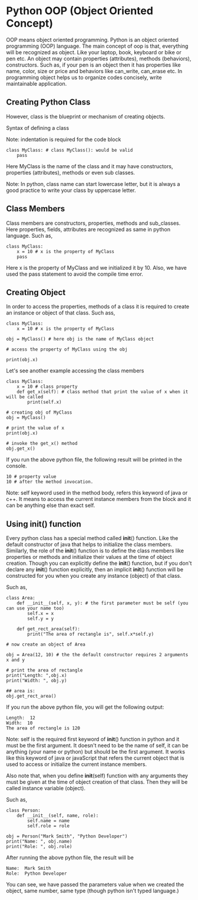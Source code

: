 # Python OOP (Object Oriented Concept)

OOP means object oriented programming. Python is an object oriented programming (OOP) language. The main concept of oop is that, everything will be recognized as object. Like your laptop, book, keyboard or bike or pen etc. An object may contain properties (attributes), methods (behaviors), constructors. Such as, if your pen is an object then it has properties like name, color, size or price and behaviors like can_write, can_erase etc. In programming object helps us to organize codes concisely, write maintainable application.

## Creating Python Class

However, class is the blueprint or mechanism of creating objects. 

Syntax of defining a class

Note: indentation is required for the code block

```
class MyClass: # class MyClass(): would be valid
    pass 
```

Here MyClass is the name of the class and it may have constructors, properties (attributes), methods or even sub classes.

Note: In python, class name can start lowercase letter, but it is always a good practice to write your class by uppercase letter.

## Class Members 

Class members are constructors, properties, methods and sub_classes. Here properties, fields, attributes are recognized as same in python language. Such as,

```
class MyClass:
    x = 10 # x is the property of MyClass
    pass
```

Here x is the property of MyClass and we initialized it by 10. Also, we have used the pass statement to avoid the compile time error.

## Creating Object

In order to access the properties, methods of a class it is required to create an instance or object of that class. Such ass,

```
class MyClass:
    x = 10 # x is the property of MyClass

obj = MyClass() # here obj is the name of MyClass object

# access the property of MyClass using the obj

print(obj.x)
```

Let's see another example accessing the class members

```
class MyClass:
    x = 10 # class property
    def get_x(self): # class method that print the value of x when it will be called
        print(self.x)
    
# creating obj of MyClass
obj = MyClass()

# print the value of x
print(obj.x) 

# invoke the get_x() method 
obj.get_x()
```

If you run the above python file, the following result will be printed in the console.

```
10 # property value
10 # after the method invocation.
```

Note: self keyword used in the method body, refers this keyword of java or c++. It means to access the current instance members from the block and it can be anything else than exact self. 

## Using __init__() function

Every python class has a special method called __init__() function. Like the default constructor of java that helps to initialize the class members. Similarly, the role of the __init__() function is to define the class members like properties or methods and initialize their values at the time of object creation. Though you can explicitly define the __init__() function, but if you don't declare any __init__() function explicitly, then an implicit __init__() function will be constructed for you when you create any instance (object) of that class.

Such as,

```
class Area:
    def __init__(self, x, y): # the first parameter must be self (you can use your name too)
        self.x = x 
        self.y = y 
        
    def get_rect_area(self): 
        print("The area of rectangle is", self.x*self.y)

# now create an object of Area

obj = Area(12, 10) # the the default constructor requires 2 arguments x and y

# print the area of rectangle
print("Length: ",obj.x)
print("Width: ", obj.y)

## area is:
obj.get_rect_area()
```
If you run the above python file, you will get the following output:

```
Length:  12
Width:  10
The area of rectangle is 120
```

Note: self is the required first keyword of __init__() function in python and it must be the first argument. It doesn't need to be the name of self, it can be anything (your name or python) but should be the first argument. It works like this keyword of java or javaScript that refers the current object that is used to access or initialize the current instance members.

Also note that, when you define __init__(self) function with any arguments they must be given at the time of object creation of that class. Then they will be called instance variable (object).

Such as,

```
class Person:
    def __init__(self, name, role):
        self.name = name
        self.role = role
        
obj = Person("Mark Smith", "Python Developer")
print("Name: ", obj.name)
print("Role: ", obj.role)
```

After running the above python file, the result will be

```
Name:  Mark Smith
Role:  Python Developer
```

You can see, we have passed the parameters value when we created the object, same number, same type (though python isn't typed language.)

